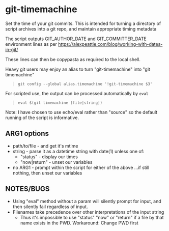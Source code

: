 # git-timemachine

Set the time of your git commits. This is intended for turning a directory
of script archives into a git repo, and maintain appropriate timing metadata

The script outputs GIT_AUTHOR_DATE and GIT_COMMITTER_DATE environment lines
as per https://alexpeattie.com/blog/working-with-dates-in-git/

These lines can then be copypasta as required to the local shell. 

Heavy git users may enjoy an alias to turn "git-timemachine" into "git timemachine"

> `git config --global alias.timemachine '!git-timemachine $3'`

For scripted use, the output can be processed automatically by `eval`

> `eval $(git timemachine [file|string])`

Note: I have chosen to use echo/eval rather than "source" so the default
running of the script is informative. 

## ARG1 options
* path/to/file - and get it's mtime
* string - parse it as a datetime string with date(1) unless one of:
  * "status" - display our times
  * "now|return" - unset our variables
* no ARG1 - prompt within the script for either of the above
  ...if still nothing, then unset our variables


## NOTES/BUGS
* Using "eval" method without a param will silently prompt for input, and then silently fail regardless of input.
* Filenames take precedence over other interpretations of the input string
  * Thus it's impossible to use "status" "now" or "return" if a file by that
    name exists in the PWD. Workaround: Change PWD first
